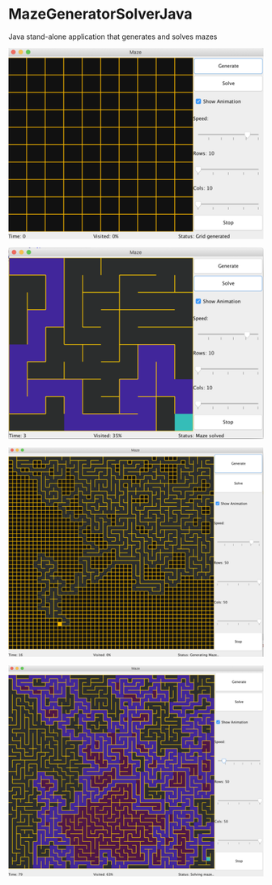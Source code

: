 # MazeGeneratorSolverJava
Java stand-alone application that generates and solves mazes


![Alt text](/Images/1.png?raw=true "Optional Title")

![Alt text](/Images/2.png?raw=true "Optional Title")

![Alt text](/Images/3.png?raw=true "Optional Title")

![Alt text](/Images/4.png?raw=true "Optional Title")



